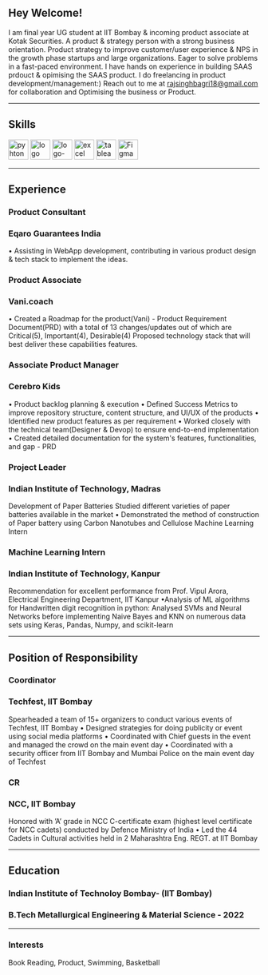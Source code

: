 ## Hey Welcome!
I am final year UG student at IIT Bombay & incoming product associate at Kotak Securities.
A product & strategy person with a strong business orientation. Product strategy to improve customer/user experience & NPS in the growth phase startups and large organizations. Eager to solve problems in a fast-paced environment. I have hands on experience in building SAAS prdouct & opimising the SAAS product.
I do freelancing in product development/management:) Reach out to me at rajsinghbagri18@gmail.com for collaboration and Optimising the business or Product.

---

## Skills

<p align = 'left'>
  <img src='https://www.python.org/static/community_logos/python-logo-master-v3-TM.png' alt ='pyhton' height='40' width='auto'>
   <a href="https://www.freepnglogos.com/pics/javascript" title="Image from freepnglogos.com"><img src="https://www.freepnglogos.com/uploads/javascript/logo-html-5-css-javascript-source-code-for-the-taking-23.png" width="auto" height='40' alt="logo html 5, css, javascript source code for the taking" /></a>
<img width="auto" height= '40' alt="logo-gradient-blue-jira" src="https://user-images.githubusercontent.com/98072911/150286408-ed19642b-42f2-4431-9bda-055f59ef2558.png">
   <img src='https://1000logos.net/wp-content/uploads/2020/08/Microsoft-Excel-Logo.png' alt ='excel' height='40' width='auto'>
  <img src='https://user-images.githubusercontent.com/98072911/150288629-020012f6-3a0e-4db0-92d5-e8efc5b96712.png' alt ='tableau' height='40' width='auto'> 
  <img src='https://user-images.githubusercontent.com/98072911/150289350-361c4eea-7fa1-4dcf-a6a2-6754a9b76612.png' alt ='Figma' height='40' width='auto'> 
  </p>
  
  ---
  
 ## Experience 
  
  ### **Product Consultant**
  ### Eqaro Guarantees India
  
 • Assisting in WebApp development, contributing in various product design & tech stack to implement the ideas.
  
  ### **Product Associate**
   ### Vani.coach
   
• Created a Roadmap for the product(Vani) - Product Requirement Document(PRD) with a total of 13 changes/updates out of which are Critical(5), Important(4), Desirable(4)
Proposed technology stack that will best deliver these capabilities features.
 
  ### **Associate Product Manager** 
  ### Cerebro Kids
  
• Product backlog planning & execution
• Defined Success Metrics to improve repository structure, content structure, and UI/UX of the products
• Identified new product features as per requirement
• Worked closely with the technical team(Designer & Devop) to ensure end-to-end implementation
• Created detailed documentation for the system's features, functionalities, and gap - PRD

  ### **Project Leader** 
  ### Indian Institute of Technology, Madras
  
 Development of Paper Batteries
 Studied different varieties of paper batteries available in the market
• Demonstrated the method of construction of Paper battery using Carbon Nanotubes and Cellulose Machine Learning Intern

 ### **Machine Learning Intern** 
  ### Indian Institute of Technology, Kanpur
 Recommendation for excellent performance from Prof. Vipul Arora, Electrical Engineering Department, IIT Kanpur
•Analysis of ML algorithms for Handwritten digit recognition in python: Analysed SVMs and Neural Networks before implementing Naive Bayes and KNN on numerous data sets using Keras, Pandas, Numpy, and scikit-learn

---

 ## Position of Responsibility
 
### **Coordinator** 
### Techfest, IIT Bombay

Spearheaded a team of 15+ organizers to conduct various events of Techfest, IIT Bombay
• Designed strategies for doing publicity or event using social media platforms
• Coordinated with Chief guests in the event and managed the crowd on the main event day
• Coordinated with a security officer from IIT Bombay and Mumbai Police on the main event day of Techfest

 
### **CR** 
### NCC, IIT Bombay

Honored with ’A’ grade in NCC C-certificate exam (highest level certificate for NCC cadets) conducted by Defence Ministry of India
• Led the 44 Cadets in Cultural activities held in 2 Maharashtra Eng. REGT. at IIT Bombay

---

## Education

### **Indian Institute of Technoloy Bombay**- (IIT Bombay)
### B.Tech Metallurgical Engineering & Material Science - 2022

---

### Interests
Book Reading, Product, Swimming, Basketball






  
 
